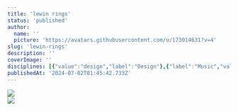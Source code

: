 ```yaml
---
title: 'lewin rings'
status: 'published'
author:
  name: ''
  picture: 'https://avatars.githubusercontent.com/u/173014631?v=4'
slug: 'lewin-rings'
description: ''
coverImage: ''
disciplines: [{"value":"design","label":"Design"},{"label":"Music","value":"music"}]
publishedAt: '2024-07-02T01:45:42.733Z'
---
```


![](/images/lewin-rings-k5Mj.jpg)\
![](/images/lewin-klavierstuck-I3Mj.jpeg)